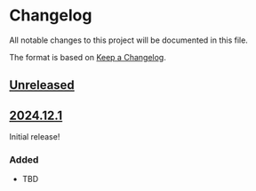 # Changelog

All notable changes to this project will be documented in this file.

The format is based on [Keep a Changelog](https://keepachangelog.com/en/1.0.0/).

## [Unreleased]

## [2024.12.1]

Initial release!

### Added

- TBD

[unreleased]: https://github.com/alsayedgamal/django_pipecat/compare/HEAD...HEAD
[2024.12.1]: https://github.com/alsayedgamal/django_pipecat/releases/tag/2024.12.1
